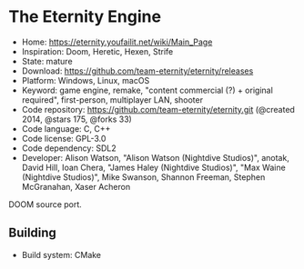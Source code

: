 # The Eternity Engine

- Home: https://eternity.youfailit.net/wiki/Main_Page
- Inspiration: Doom, Heretic, Hexen, Strife
- State: mature
- Download: https://github.com/team-eternity/eternity/releases
- Platform: Windows, Linux, macOS
- Keyword: game engine, remake, "content commercial (?) + original required", first-person, multiplayer LAN, shooter
- Code repository: https://github.com/team-eternity/eternity.git (@created 2014, @stars 175, @forks 33)
- Code language: C, C++
- Code license: GPL-3.0
- Code dependency: SDL2
- Developer: Alison Watson, "Alison Watson (Nightdive Studios)", anotak, David Hill, Ioan Chera, "James Haley (Nightdive Studios)", "Max Waine (Nightdive Studios)", Mike Swanson, Shannon Freeman, Stephen McGranahan, Xaser Acheron

DOOM source port.

## Building

- Build system: CMake

